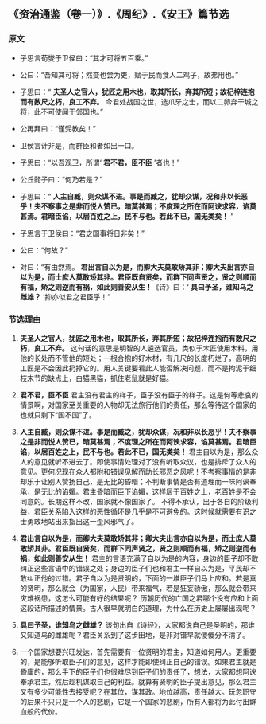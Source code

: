 ## 《资治通鉴（卷一）》.《周纪》.《安王》篇节选

### 原文

- 子思言苟燮于卫侯曰：“其才可将五百乘。”
- 公曰：“吾知其可将；然变也尝为吏，赋于民而食人二鸡子，故弗用也。”
- 子思曰：“ **夫圣人之官人，犹匠之用木也，取其所长，弃其所短；故杞梓连抱而有数尺之朽，良工不弃。** 今君处战国之世，选爪牙之士，而以二卵弃干城之将，此不可使闻于邻国也。”
- 公再拜曰：“谨受教矣！”
- 卫侯言计非是，而群臣和者如出一口。
- 子思曰：“以吾观卫，所谓‘ **君不君，臣不臣** ’者也！”
- 公丘懿子曰：“何乃若是？”
- 子思曰：“ **人主自臧，则众谋不进。事是而臧之，犹却众谋，况和非以长恶乎！夫不察事之是非而悦人赞已，暗莫甚焉；不度理之所在而阿谀求容，谄莫甚焉。君暗臣谄，以居百姓之上，民不与也。若此不已，国无类矣！** ”

- 子思言于卫侯曰：“君之国事将日非矣！”
- 公曰：“何故？”
- 对曰：“有由然焉。 **君出言自以为是，而卿大夫莫敢矫其非；卿大夫出言亦自以为是，而士庶人莫敢矫其非。君臣既自贤矣，而群下同声贤之，贤之则顺而有福，矫之则逆而有祸，如此则善安从生！**《诗》曰：‘ **具曰予圣，谁知乌之雌雄？** ’抑亦似君之君臣乎！”

### 节选理由

1. **夫圣人之官人，犹匠之用木也，取其所长，弃其所短；故杞梓连抱而有数尺之朽，良工不弃。**
   这句话的意思是明智的人遴选官员，类似于木匠使用木料，用他的长处而不管他的短处；一根合抱的好木材，有几尺的长度朽烂了，高明的工匠是不会因此扔掉它的。用人关键要看此人能否解决问题，而不是拘泥于细枝末节的缺点上，白猫黑猫，抓住老鼠就是好猫。

2. **君不君，臣不臣** 
   君主没有君主的样子，臣子没有臣子的样子。这是何等悲哀的情景啊，对国家至关重要的人物却无法旅行他们的责任，那么等待这个国家的也就只剩下“国不国”了。

3. **人主自臧，则众谋不进。事是而臧之，犹却众谋，况和非以长恶乎！夫不察事之是非而悦人赞已，暗莫甚焉；不度理之所在而阿谀求容，谄莫甚焉。君暗臣谄，以居百姓之上，民不与也。若此不已，国无类矣！**
   君主自以为是，那么众人的意见就听不进去了。即使事情处理对了没有听取众议，也是排斥了众人的意见。更何况现在众人都附和错误见解而助长邪恶之风呢！不考察事情的是非却乐于让别人赞扬自己，是无比的昏暗；不判断事情是否有道理而一味阿谀奉承，是无比的谄媚。君主昏暗而臣下谄媚，这样居于百姓之上，老百姓是不会同意的。长期这样不改，国家就不像国家了。
   不得不承认，出于各自的阶级利益，君臣关系陷入这样的恶性循环是几乎是不可避免的。这时候就需要有识之士勇敢地站出来指出这一歪风邪气了。

4. **君出言自以为是，而卿大夫莫敢矫其非；卿大夫出言亦自以为是，而士庶人莫敢矫其非。君臣既自贤矣，而群下同声贤之，贤之则顺而有福，矫之则逆而有祸，如此则善安从生！**
   君主的言语充满了自以为是的内容，身边的臣子却不敢纠正这些言语中的错误之处；身边的臣子们也和君主一样自以为是，平民却不敢纠正他的过错。君子自以为是贤明的，下面的一堆臣子们马上应和。若是真的贤明，那么就会（为国家，人民）带来福气，若是狂妄骄傲，那么就会带来灾难祸患，这怎么可能有好的结果呢？
   历朝历代的亡国之君哪个没有应和上面这段话所描述的情景。古人很早就明白的道理，为什么在历史上屡屡出现呢？

5. **具曰予圣，谁知乌之雌雄？**
   该句出自《诗经》，大家都说自己是圣明的，那谁又知道鸟的雌雄呢？君臣关系到了这步田地，是非对错早就傻傻分不清了。

6. 一个国家想要兴旺发达，首先需要有一位贤明的君主，知道如何用人。更重要的，是能够听取臣子们的意见，这样才能即使纠正自己的错误。如果君主就是昏庸的，那么手下的臣子们也很难尽到臣子们的责任了，想法，大家都想阿谀奉承君主，然后趁机谋取自己的利益。就算有贤明的臣子提出意见，那么君主又有多少可能性去接受呢？在其位，谋其政。地位越高，责任越大。玩忽职守的后果不只只是一个人的悲剧，它是一个国家的悲剧，所有人都将为此付出鲜血般的代价。
   
   